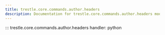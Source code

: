 ```yaml
---
title: trestle.core.commands.author.headers
description: Documentation for trestle.core.commands.author.headers module
---
```

::: trestle.core.commands.author.headers
handler: python
